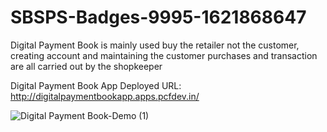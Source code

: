 # SBSPS-Badges-9995-1621868647

Digital Payment Book is mainly used buy the retailer not the customer, creating account and maintaining the customer purchases and transaction are all carried out by the shopkeeper

Digital Payment Book App Deployed URL: http://digitalpaymentbookapp.apps.pcfdev.in/


![Digital Payment Book-Demo (1)](https://user-images.githubusercontent.com/84722036/119805743-26185980-beff-11eb-8adc-ecc1a9acda06.gif)

